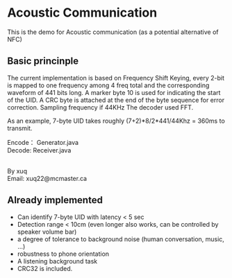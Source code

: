 Acoustic Communication
========
<p>This is the demo for Acoustic communication (as a potential alternative of NFC)</p>

<h2>Basic princinple</h2>
<p>
The current implementation is based on Frequency Shift Keying, every 2-bit is mapped to one frequency 
among 4 freq total and the corresponding waveform of 441 bits long. A marker byte 10 is used for indicating
the start of the UID. A CRC byte is attached at the end of the byte sequence for error correction. 
Sampling frequency if 44KHz The decoder used FFT.
</p>
<p>As an example, 7-byte UID takes roughly (7+2)*8/2*441/44Khz = 360ms to transmit. </p>

</p>
Encode： Generator.java
<br/>
Decode: Receiver.java
</p>
<br/>
By xuq
<br/>
Email: xuq22@mcmaster.ca
<br>

<h2>Already implemented</h2>
<ul>
<li> Can identify 7-byte UID with latency < 5 sec </li>

<li> Detection range < 10cm (even longer also works, can be controlled by speaker volume bar)</li>

<li> a degree of tolerance to background noise (human conversation, music, …)</li>

<li> robustness to phone orientation</li>

<li> A listening background task</li>

<li> CRC32 is included.</li>
<ul>
